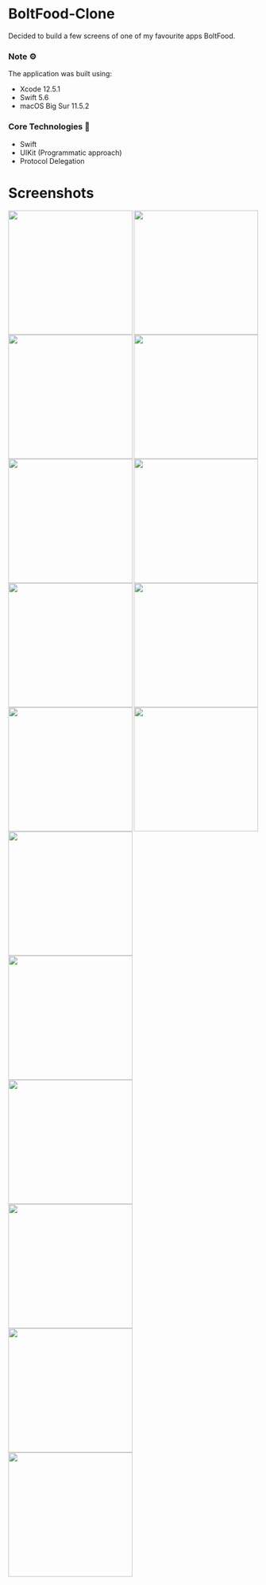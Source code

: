 # BoltFood-Clone
Decided to build a few screens of one of my favourite apps BoltFood.

### Note ⚙️
The application was built using: 
* Xcode 12.5.1
* Swift 5.6
* macOS Big Sur 11.5.2

### Core Technologies 📲
* Swift
* UIKit (Programmatic approach)
* Protocol Delegation


# Screenshots
<img align='left' src="BoltFood-Clone/Assets.xcassets/home-1.imageset/home.png"  width="250">
<img align='left' src="BoltFood-Clone/Assets.xcassets/toprated.imageset/toprated.png"  width="250">
<img  src="BoltFood-Clone/Assets.xcassets/restaurants.imageset/restaurants.png"  width="250">


<img align='left' src="BoltFood-Clone/Assets.xcassets/detail1.imageset/detail1.png"  width="250">
<img align='left' src="BoltFood-Clone/Assets.xcassets/detail2.imageset/detail2.png"  width="250">
<img src="BoltFood-Clone/Assets.xcassets/detail3.imageset/detail3.png"  width="250">


<img align='left' src="BoltFood-Clone/Assets.xcassets/address.imageset/address.png"  width="250">
<img align='left' src="BoltFood-Clone/Assets.xcassets/search.imageset/search.png"  width="250">
<img src="BoltFood-Clone/Assets.xcassets/search2.imageset/search2.png"  width="250">

<img align='left' src="BoltFood-Clone/Assets.xcassets/orders.imageset/orders.png"  width="250">
<img align='left' src="BoltFood-Clone/Assets.xcassets/settings.imageset/settings.png"  width="250">
<img src="BoltFood-Clone/Assets.xcassets/payment.imageset/payment.png"  width="250">


<img align='left' src="BoltFood-Clone/Assets.xcassets/promo.imageset/promo.png"  width="250">
<img align='left' src="BoltFood-Clone/Assets.xcassets/profile.imageset/profile.png"  width="250">
<img src="BoltFood-Clone/Assets.xcassets/about.imageset/about.png"  width="250">


<img align='left' src="BoltFood-Clone/Assets.xcassets/register.imageset/register.png"  width="250">
